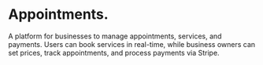 # Appointments.
A platform for businesses to manage appointments, services, and payments. Users can book services in real-time, while business owners can set prices, track appointments, and process payments via Stripe.

